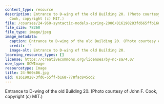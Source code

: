 ```yaml
---
content_type: resource
description: Entrance to D-wing of the old Building 20. (Photo courtesy of John F.
  Cook, copyright (c) MIT.)
file: /courses/24-960-syntactic-models-spring-2006/816190283fd665ffb168778fac845cd2_24-960s06.jpg
file_size: 78260
file_type: image/jpeg
image_metadata:
  caption: Entrance to D-wing of the old Building 20. (Photo courtesy of John F. Cook.)
  credit: ''
  image-alt: Entrance to D-wing of the old Building 20.
learning_resource_types: []
license: https://creativecommons.org/licenses/by-nc-sa/4.0/
ocw_type: OCWImage
resourcetype: Image
title: 24-960s06.jpg
uid: 81619028-3fd6-65ff-b168-778fac845cd2
---
```

Entrance to D-wing of the old Building 20. (Photo courtesy of John F. Cook, copyright (c) MIT.)